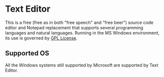 Text Editor
=================
This is a free (free as in both "free speech" and "free beer") source code
editor and Notepad replacement that supports several programming languages and
natural languages. Running in the MS Windows environment, its use is governed by
[GPL License](LICENSE).

Supported OS
------------

All the Windows systems still supported by Microsoft are supported by Text Editor.
